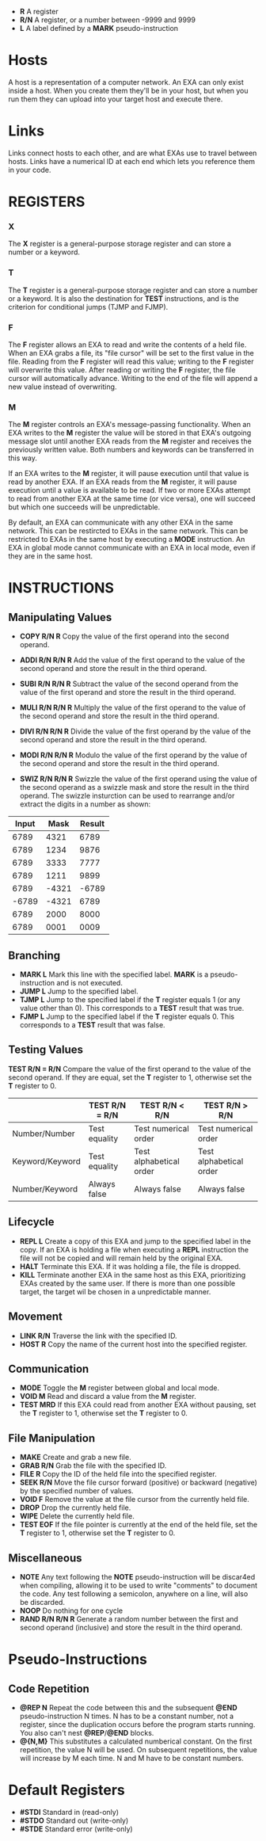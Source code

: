 - **R**                 A register
- **R/N**               A register, or a number between -9999 and 9999
- **L**                 A label defined by a **MARK** pseudo-instruction

# Hosts
A host is a representation of a computer network. An EXA can only exist inside a host. When you create them they'll be in your host, but when you run them they can upload into your target host and execute there.

# Links
Links connect hosts to each other, and are what EXAs use to travel between hosts. Links have a numerical ID at each end which lets you reference them in your code.

# REGISTERS
### X
The **X** register is a general-purpose storage register and can store a number or a keyword.
### T
The **T** register is a general-purpose storage register and can store a number or a keyword. It is also the destination for **TEST** instructions, and is the criterion for conditional jumps (TJMP and FJMP).
### F
The **F** register allows an EXA to read and write the contents of a held file. When an EXA grabs a file, its "file cursor" will be set to the first value in the file. Reading from the **F** register will read this value; writing to the **F** register will overwrite this value. After reading or writing the **F** register, the file cursor will automatically advance. Writing to the end of the file will append a new value instead of overwriting. 
### M
The **M** register controls an EXA's message-passing functionality. When an EXA writes to the **M** register the value will be stored in that EXA's outgoing message slot until another EXA reads from the **M** register and receives the previously written value. Both numbers and keywords can be transferred in this way.

If an EXA writes to the **M** register, it will pause execution until that value is read by another EXA. If an EXA reads from the **M** register, it will pause execution until a value is available to be read. If two or more EXAs attempt to read from another EXA at the same time (or vice versa), one will succeed but which one succeeds will be unpredictable.

By default, an EXA can communicate with any other EXA in the same network. This can be restircted to EXAs in the same network. This can be restricted to EXAs in the same host by executing a **MODE** instruction. An EXA in global mode cannot communicate with an EXA in local mode, even if they are in the same host.

# INSTRUCTIONS
## Manipulating Values

- **COPY R/N R**        Copy the value of the first operand into the second operand.
- **ADDI R/N R/N R**    Add the value of the first operand to the value of the second operand and store the result in the third operand.
- **SUBI R/N R/N R**    Subtract the value of the second operand from the value of the first operand and store the result in the third operand.
- **MULI R/N R/N R**    Multiply the value of the first operand to the value of the second operand and store the result in the third operand.
- **DIVI R/N R/N R**    Divide the value of the first operand by the value of the second operand and store the result in the third operand.
- **MODI R/N R/N R**    Modulo the value of the first operand by the value of the second operand and store the result in the third operand.

- **SWIZ R/N R/N R**    Swizzle the value of the first operand using the value of the second operand as a swizzle mask and store the result in the third operand. The swizzle insturction can be used to rearrange and/or extract the digits in a number as shown:

| Input | Mask | Result |
|-------|------|--------|
| 6789  | 4321 | 6789   |
| 6789  | 1234 | 9876   |
| 6789  | 3333 | 7777   |
| 6789  | 1211 | 9899   |
| 6789  | -4321| -6789  |
| -6789 | -4321| 6789   |
| 6789  | 2000 | 8000   |
| 6789  | 0001 | 0009   |

## Branching

- **MARK L**            Mark this line with the specified label. **MARK** is a pseudo-instruction and is not executed.
- **JUMP L**            Jump to the specified label.
- **TJMP L**            Jump to the specified label if the **T** register equals 1 (or any value other than 0). This corresponds to a **TEST** result that was true.
- **FJMP L**            Jump to the specified label if the **T** register equals 0. This corresponds to a **TEST** result that was false.

## Testing Values

**TEST R/N = R/N**    Compare the value of the first operand to the value of the second operand. If they are equal, set the **T** register to 1, otherwise set the **T** register to 0.

|                 | TEST R/N = R/N | TEST R/N < R/N | TEST R/N > R/N |
|-----------------|----------------|----------------|----------------|
| Number/Number   | Test equality  |Test numerical order|Test numerical order|
| Keyword/Keyword | Test equality  |Test alphabetical order|Test alphabetical order|
| Number/Keyword  | Always false   | Always false   | Always false   |

## Lifecycle

- **REPL L**            Create a copy of this EXA and jump to the specified label in the copy. If an EXA is holding a file when executing a **REPL** instruction the file will not be copied and will remain held by the original EXA.
- **HALT**              Terminate this EXA. If it was holding a file, the file is dropped.
- **KILL**              Terminate another EXA in the same host as this EXA, prioritizing EXAs created by the same user. If there is more than one possible target, the target wil be chosen in a unpredictable manner.

## Movement

- **LINK R/N**          Traverse the link with the specified ID.
- **HOST R**            Copy the name of the current host into the specified register.

## Communication

- **MODE**              Toggle the **M** register between global and local mode.
- **VOID M**            Read and discard a value from the **M** register.
- **TEST MRD**          If this EXA could read from another EXA without pausing, set the **T** register to 1, otherwise set the **T** register to 0.

## File Manipulation

- **MAKE**              Create and grab a new file.
- **GRAB R/N**          Grab the file with the specified ID.
- **FILE R**            Copy the ID of the held file into the specified register. 
- **SEEK R/N**          Move the file cursor forward (positive) or backward (negative) by the specified number of values.
- **VOID F**            Remove the value at the file cursor from the currently held file.
- **DROP**              Drop the currently held file.
- **WIPE**              Delete the currently held file.
- **TEST EOF**          If the file pointer is currently at the end of the held file, set the **T** register to 1, otherwise set the **T** register to 0.

## Miscellaneous

- **NOTE**              Any text following the **NOTE** pseudo-instruction will be discar4ed when compiling, allowing it to be used to write "comments" to document the code. Any test following a semicolon, anywhere on a line, will also be discarded.
- **NOOP**              Do nothing for one cycle
- **RAND R/N R/N R**    Generate a random number between the first and second operand (inclusive) and store the result in the third operand.

# Pseudo-Instructions
## Code Repetition

- **@REP N**            Repeat the code between this and the subsequent **@END** pseudo-instruction N times. N has to be a constant number, not a register, since the duplication occurs before the program starts running. You also can't nest **@REP**/**@END** blocks.
- **@{N,M}**            This substitutes a calculated numberical constant. On the first repetition, the value N will be used. On subsequent repetitions, the value will increase by M each time. N and M have to be constant numbers.

# Default Registers

- **#STDI**         Standard in     (read-only)
- **#STDO**         Standard out    (write-only)
- **#STDE**         Standard error  (write-only)


